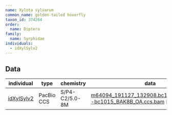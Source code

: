 ```yaml
---
name: Xylota sylvarum
common_name: golden-tailed hoverfly
taxon_id: 374264
order:
  name: Diptera
family:
  name: Syrphidae
individuals:
  - idXylSylv2
---
```


## Data

| individual | type       | chemistry      | data |
| ---------- | ---------- | -------------- | ---- |
| [idXylSylv2](../individuals/idXylSylv2.md) | PacBio CCS | S/P4-C2/5.0-8M | [m64094_191127_132908.bc1015_BAK8B_OA--bc1015_BAK8B_OA.ccs.bam](https://darwin.cog.sanger.ac.uk/insects/Xylota_sylvarum/idXylSylv2/genomic_data/pacbio/m64094_191127_132908.bc1015_BAK8B_OA--bc1015_BAK8B_OA.ccs.bam) [[pbi](https://darwin.cog.sanger.ac.uk/insects/Xylota_sylvarum/idXylSylv2/genomic_data/pacbio/m64094_191127_132908.bc1015_BAK8B_OA--bc1015_BAK8B_OA.ccs.bam.pbi)]|
